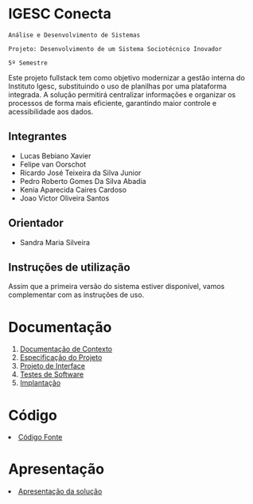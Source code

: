# IGESC Conecta

`Análise e Desenvolvimento de Sistemas`

`Projeto: Desenvolvimento de um Sistema Sociotécnico Inovador`

`5º Semestre`

Este projeto fullstack tem como objetivo modernizar a gestão interna do Instituto Igesc, substituindo o uso de planilhas por uma plataforma integrada. A solução permitirá centralizar informações e organizar os processos de forma mais eficiente, garantindo maior controle e acessibilidade aos dados.

## Integrantes

* Lucas Bebiano Xavier
* Felipe van Oorschot
* Ricardo José Teixeira da Silva Junior
* Pedro Roberto Gomes Da Silva Abadia
* Kenia Aparecida Caires Cardoso
* Joao Victor Oliveira Santos

## Orientador

* Sandra Maria Silveira

## Instruções de utilização

Assim que a primeira versão do sistema estiver disponível, vamos complementar com as instruções de uso.

# Documentação

<ol>
<li><a href="documentos/01-Documentação de Contexto.md"> Documentação de Contexto</a></li>
<li><a href="documentos/02-Especificação do Projeto.md"> Especificação do Projeto</a></li>
<li><a href="documentos/03-Projeto de Interface.md"> Projeto de Interface</a></li>
<li><a href="documentos/04-Testes de Software.md"> Testes de Software</a></li>
<li><a href="documentos/05-Implantação.md"> Implantação</a></li>
</ol>

# Código

<li><a href="codigo-fonte/README.md"> Código Fonte</a></li>

# Apresentação

<li><a href="apresentacao/README.md"> Apresentação da solução</a></li>
